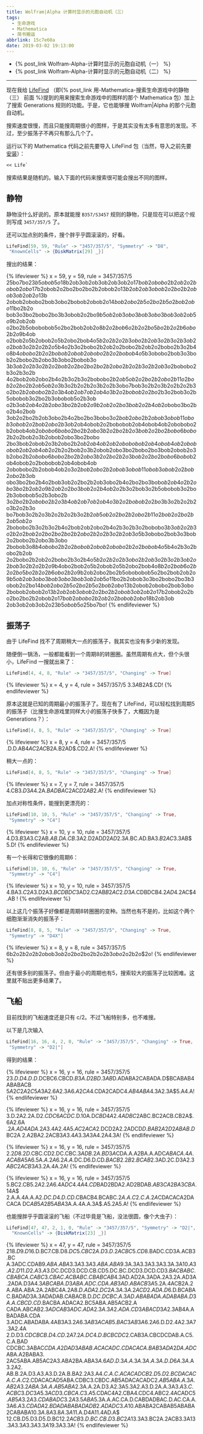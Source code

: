```yaml
---
title: Wolfram|Alpha 计算时显示的元胞自动机（三）
tags:
  - 生命游戏
  - Mathematica
  - 简书搬运
abbrlink: 15c7e60a
date: 2019-03-02 19:13:00
---
```


* {% post_link Wolfram-Alpha-计算时显示的元胞自动机（一） %}
* {% post_link Wolfram-Alpha-计算时显示的元胞自动机（二） %}

---

现在我给 [LifeFind](https://github.com/AlephAlpha/LifeFind) （即{% post_link 用-Mathematica-搜索生命游戏中的静物（三） 前面 %}提到的用来搜索生命游戏中的图样的那个 Mathematica 包）加上了搜索 Generations 规则的功能。于是，它也能够搜 Wolfram|Alpha 的那个元胞自动机。

搜索速度很慢，而且只能搜周期很小的图样，于是其实没有太多有意思的发现。不过，至少振荡子不再只有那么几个了。

运行以下的 Mathematica 代码之前先要导入 LifeFind 包（当然，导入之前先要[安装](https://github.com/AlephAlpha/LifeFind/wiki/%E4%B8%8B%E8%BD%BD%E4%B8%8E%E5%AE%89%E8%A3%85)）：

```mathematica
<< Life`
```

搜索结果是随机的。输入下面的代码来搜索很可能会搜出不同的图样。

<!-- more -->

## 静物

静物没什么好说的。原本就能搜 `B357/S3457` 规则的静物，只是现在可以把这个规则写成 `3457/357/5` 了。

还可以加点别的条件，搜个胖乎乎圆滚滚的，好看。

```mathematica
LifeFind[59, 59, "Rule" -> "3457/357/5", "Symmetry" -> "D8", 
 "KnownCells" -> {DiskMatrix[29] _}]
```

搜出的结果：

{% lifeviewer %}
x = 59, y = 59, rule = 3457/357/5
25bo7bo$23b5obob5o$18b2ob3ob2ob3ob2ob3ob2o$17bob2obobo2b2ob2o2bobob2ob
o$17b2obob2o2bo2bo2bo2b2obob2o$13b2ob2ob3obob2o2bo2b2obob3ob2ob2o$13b
2obob2obobo2bob3obo2bobob2obob2o$14bob2obo2b5o2bo2b5o2bob2obo$11bo2b2o
bob3o3bo2bobo2bo3b3obob2o2bo$9b5ob2ob3obo3bob3obo3bob3ob2ob5o$9b2ob2ob
o2bo2b5obobobob5o2bo2bob2ob2o$8b2o2bob6o2b2o2bo5bo2b2o2b6obo2b2o$9b4ob
o2bob2o5b2obob2o5b2obo2bob4o$5b2o2b2o2b3obo2b2ob3o2b3o2b3ob2o2bob3o2b
2o2b2o$5b4o2b3o2bobo2b2ob2o2bobo2b2ob2o2bobo2b3o2b4o$8b4obobo2b2o2bobo
b2obob2obobo2b2o2bobob4o$5b3obobo2bob3o3bob2o2bobo2b2obo3b3obo2bobob3o
$3b3ob2o2b3o2b2o2bob2o2bo2bo2bo2b2obo2b2o2b3o2b2ob3o$2bobobo2b3o2b3o2b
4o2bob2ob2obo2b4o2b3o2b3o2bobobo$2b2ob5ob2o2bo2b2obo2b11o2bob2o2bo2b2o
b5ob2o$3b3o2b2o2b2o3b2o2b3obo7bob3o2b2o3b2o2b2o2b3o$2bo2b2obobo2b2o3b
4ob2ob7ob2ob4o3b2o2bobob2o2bo$2b3o2bob3o2b5obobob3o2bo2b3obobob5o2b3ob
o2b3o$b2ob4o2b2obo3bo2b2ob2o9b2ob2o2bo3bob2o2b4ob2o$bobo3bo2bo2b4o2bob
3ob2o2bo2b2ob3obo2b4o2bo2bo3bobo$3o2bob2obo2b2obob3obob11obob3obob2o2b
ob2obo2b3o$b2ob4obob2o2bobobob2ob4obob4ob2obobobo2b2obob4ob2o$bobo6bob
o2bo2b2obo3b2o2bo2b2o3bob2o2bo2bobo6bobo$2b2o2bob2o3b2obob2obo3bo2bobo
2bo3bob2obob2o3b2obo2b2o$b2ob4ob2ob2obobobob2ob4obob4ob2obobobob2ob2ob
4ob2o$2b2o2bob2o3b2obob2obo3bo2bobo2bo3bob2obob2o3b2obo2b2o$bobo6bobo
2bo2b2obo3b2o2bo2b2o3bob2o2bo2bobo6bobo$b2ob4obob2o2bobobob2ob4obob4ob
2obobobo2b2obob4ob2o$3o2bob2obo2b2obob3obob11obob3obob2o2bob2obo2b3o$b
obo3bo2bo2b4o2bob3ob2o2bo2b2ob3obo2b4o2bo2bo3bobo$b2ob4o2b2obo3bo2b2ob
2o9b2ob2o2bo3bob2o2b4ob2o$2b3o2bob3o2b5obobob3o2bo2b3obobob5o2b3obo2b
3o$2bo2b2obobo2b2o3b4ob2ob7ob2ob4o3b2o2bobob2o2bo$3b3o2b2o2b2o3b2o2b3o
bo7bob3o2b2o3b2o2b2o2b3o$2b2ob5ob2o2bo2b2obo2b11o2bob2o2bo2b2ob5ob2o$
2bobobo2b3o2b3o2b4o2bob2ob2obo2b4o2b3o2b3o2bobobo$3b3ob2o2b3o2b2o2bob
2o2bo2bo2bo2b2obo2b2o2b3o2b2ob3o$5b3obobo2bob3o3bob2o2bobo2b2obo3b3obo
2bobob3o$8b4obobo2b2o2bobob2obob2obobo2b2o2bobob4o$5b4o2b3o2bobo2b2ob
2o2bobo2b2ob2o2bobo2b3o2b4o$5b2o2b2o2b3obo2b2ob3o2b3o2b3ob2o2bob3o2b2o
2b2o$9b4obo2bob2o5b2obob2o5b2obo2bob4o$8b2o2bob6o2b2o2bo5bo2b2o2b6obo
2b2o$9b2ob2obo2bo2b5obobobob5o2bo2bob2ob2o$9b5ob2ob3obo3bob3obo3bob3ob
2ob5o$11bo2b2obob3o3bo2bobo2bo3b3obob2o2bo$14bob2obo2b5o2bo2b5o2bob2ob
o$13b2obob2obobo2bob3obo2bobob2obob2o$13b2ob2ob3obob2o2bo2b2obob3ob2ob
2o$17b2obob2o2bo2bo2bo2b2obob2o$17bob2obobo2b2ob2o2bobob2obo$18b2ob3ob
2ob3ob2ob3ob2o$23b5obob5o$25bo7bo!
{% endlifeviewer %}

## 振荡子

由于 LifeFind 找不了周期稍大一点的振荡子，我其实也没有多少新的发现。

随便倒一锅汤，一般都能看到一个周期8的转圈圈。虽然周期有点大，但个头很小，LifeFind 一搜就出来了：

```mathematica
LifeFind[4, 4, 8, "Rule" -> "3457/357/5", "Changing" -> True]
```

{% lifeviewer %}
x = 4, y = 4, rule = 3457/357/5
3.$3A$B2A$.CD!
{% endlifeviewer %}

原本这就是已知的周期最小的振荡子了。现在有了 LifeFind，可以轻松找到周期5的振荡子（比搜生命游戏里同样大小的振荡子快多了，大概因为是 Generations？）：

```mathematica
LifeFind[4, 8, 5, "Rule" -> "3457/357/5", "Changing" -> True]
```

{% lifeviewer %}
x = 8, y = 4, rule = 3457/357/5
.D.D.AB$4AC2AC$B2A.B2AD$.CD2.A!
{% endlifeviewer %}

稍大一点的：

```mathematica
LifeFind[4, 8, 5, "Rule" -> "3457/357/5", "Changing" -> True]
```

{% lifeviewer %}
x = 7, y = 7, rule = 3457/357/5
4.CB$3.D3A$4.2A$.BADBA$C2AC$D2AB$2.A!
{% endlifeviewer %}

加点对称性条件，能搜到更漂亮的：

```mathematica
LifeFind[10, 10, 5, "Rule" -> "3457/357/5", "Changing" -> True, 
 "Symmetry" -> "C4"]
```

{% lifeviewer %}
x = 10, y = 10, rule = 3457/357/5
4.D$3.B3A$3.C2AB$.AB.DA.CB$.3A2.D2AD$D2AD2.3A$.BC.AD.BA$3.B2AC$3.3AB$
5.D!
{% endlifeviewer %}

有一个长得和它很像的周期6：

```mathematica
LifeFind[10, 10, 6, "Rule" -> "3457/357/5", "Changing" -> True, 
 "Symmetry" -> "C4"]
```

{% lifeviewer %}
x = 10, y = 10, rule = 3457/357/5
4.BA$3.C2A$3.D2A$3.BCDBDC$3AD2.C2AB$B2AC2.D3A$.CDBDCB$4.2AD$4.2AC$4.AB
!
{% endlifeviewer %}

以上这几个振荡子好像都是周期8转圈圈的变种。当然也有不是的，比如这个两个细胞渐渐消失的振荡子：

```mathematica
LifeFind[8, 8, 5, "Rule" -> "3457/357/5", "Changing" -> True, 
 "Symmetry" -> "D4X"]
```

{% lifeviewer %}
x = 8, y = 8, rule = 3457/357/5
6b2o$2b2o2b2o$bob3o$b2o2bo$2bo2b2o$2b3obo$2o2b2o$2o!
{% endlifeviewer %}

还有很多别的振荡子。但由于最小的周期也有5，搜索较大的振荡子比较困难。这里就不贴出更多结果了。

## 飞船

目前找到的飞船速度还是只有 c/2。不过飞船特别多，也不难搜。

以下是几次输入

```mathematica
LifeFind[16, 16, 4, 2, 0, "Rule" -> "3457/357/5", "Changing" -> True, 
 "Symmetry" -> "D2|"]
```

得到的结果：

{% lifeviewer %}
x = 16, y = 16, rule = 3457/357/5
2$3.D.D4.D.D$.DCBC6.CBCD$.B3A.D2BD.3AB$D.ADABA2CABADA.D$BCABAB4ABABACB
$5A2C2A2C5A$3A2.6A2.3A$6.A2CA$4.CDA2CADC$4.AB4ABA$4.3A2.3A$5.A4.A!
{% endlifeviewer %}

{% lifeviewer %}
x = 16, y = 16, rule = 3457/357/5
3.D.2A2.2A.D$2.CDC6ACDC$.D.10A.D$CBD4A2.4ADBC$2ABC.BC2ACB.CB2A$.6A2.6A
$.2A.AD4ADA.2A$3.4A2.4A$5.AC2ACA$2.DCD2A2.2ADCD$D.BAB2A2D2ABAB.D$BC2A
2.A2BA2.2ACB$3A3.4A3.3A$3A4.2A4.3A!
{% endlifeviewer %}

{% lifeviewer %}
x = 16, y = 16, rule = 3457/357/5
$2.2D8.2D$.CBC.CD2.DC.CBC$.3ADB.2A.BD3A$CDA.A.A2BA.A.ADC$ABACA.4A.ACAB
A$5A6.5A$.A.2A6.2A.A$.DC.D6.D.CD$.BACB2.2B2.BCAB$2.3AD.2C.D3A$2.3ABC2A
CB3A$3.2A.4A.2A!
{% endlifeviewer %}

{% lifeviewer %}
x = 16, y = 16, rule = 3457/357/5
5.BC2.CB$5.2A2.2A$6.4A$DC4.4A4.CD$BAD2BDA2.AD2BDAB$.AB3CA2BA3CBA$.14A$
2.A.A.4A.A.A$2.DC.D4.D.CD$.CBACB4.BCABC$.2A.A.C2.C.A.2A$CDACACA2DACACA
DC$AB5A2B5ABA$3A.A.4A.A.3A$.A5.2A5.A!
{% endlifeviewer %}

也能搜胖乎乎圆滚滚的飞船（不过毕竟是飞船，没法很圆，像个大虫子）：

```mathematica
LifeFind[47, 47, 2, 1, 0, "Rule" -> "3457/357/5", "Symmetry" -> "D2|",
  "KnownCells" -> {DiskMatrix[23] _}]
```

{% lifeviewer %}
x = 47, y = 47, rule = 3457/357/5
2$18.D9.D$16.D.BC7.CB.D$8.DC5.CBC2A.D3.D.2ACBC5.CD$8.BADC.CD3A.ACB3.BC
A.3ADC.CDAB$9.ABA.ABA3.3A3.3A3.ABA.ABA$9.3A.3A3.3A3.3A3.3A.3A$10.A3.A
2.D11.D2.A3.A$3.DC.DCD3.DCD.CB.CD5.DC.BC.DCD3.DCD.CD$3.BACBABC.CBABCA.
CABC3.CBAC.ACBABC.CBABCAB$4.3AD.AD2A.3ADA.2A3.2A.AD3A.2ADA.D3A$4.3ABCA
BA.D3ABA.ADC.CDA.AB3AD.ABACB3A$5.2A.4ACB2A.2A.ABA.ABA.2A.2ABC4A.2A$8.D
.ADA2.DC2A.3A.3A.2ACD2.ADA.D$6.D.BCABAC.BADAD3A.3ADADAB.CABACB.D$.DC.D
CBC.A.3AD.ABABADA.ADABABA.D3A.A.CBCD.CD$.BACBA.ADACA2.BC5ABA.AB5ACB2.A
CADA.ABCAB$2.3ADCAB3ADC.ADA2.3A.3A2.ADA.CD3ABACD3A$2.3AB4A.ABADABA.CDA
3.ADC.ABADABA.4AB3A$3.2A6.3AB3ACAB5.BAC3AB3A6.2A$6.D.D2.4A2.3A7.3A2.4A
2.D.D$3.CDCBCB.D4.CD.2A7.2A.DC4.D.BCBCDC$2.CAB3A.CBCDCDAB.A.C5.C.A.BAD
CDCBC.3ABAC$CDA.A2DAD3ABAB.ACACADC.CDACACA.BAB3ADA2DA.ADC$ABA.A2BABA3.
2AC5ABA.AB5AC2A3.ABA2BA.ABA$3A.6AD.D.3A.A.3A.3A.A.3A.D.D6A.3A$.A3.2A2.
AB.B.2A.D3.A3.A3.D.2A.B.BA2.2A3.A$4.C.A.C.ACACADCB2.D5.D2.BCDACACA.C.A
.C$2.CDACACAD5ABA.CDBC3.CBDC.AB5ADACACADC$2.AB5ABA.A.3A.AB2A3.2ABA.3A.
A.AB5ABA$2.3A.A.2A.D3.A2.3A5.3A2.A3.D.2A.A.3A$3.A3.C.ACBC3.DC3A5.3ACD
3.CBCA.C3.A$5.CDAC4A2.CBA4.CDC4.ABC2.4ACADC$5.AB5A3.2A3.CDABADC3.2A3.
5ABA$5.3A.A.AC.CA.D.CABDADBAC.D.AC.CA.A.3A$6.A3.CDADA2.BDADABABADADB2.
ADADC3.A$10.ABABA2CABAB5ABABA2CABABA$10.3A.8A3.8A.3A$11.A.D4A11.4AD.A$
12.CB.D5.D3.D5.D.BC$12.2ACB3.D.BC.CB.D3.BC2A$13.3A3.BC2A.2ACB3.3A$13.
3A3.3A3.3A3.3A$19.3A3.3A!
{% endlifeviewer %}
